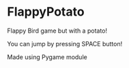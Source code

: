 # FlappyPotato
Flappy Bird game but with a potato!

You can jump by pressing SPACE button!

Made using Pygame module
